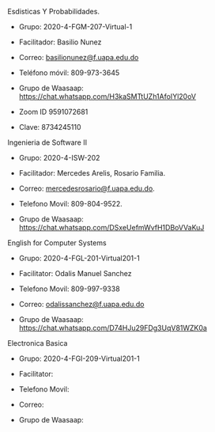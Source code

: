Esdisticas Y Probabilidades.

- Grupo: 2020-4-FGM-207-Virtual-1

- Facilitador: Basilio Nunez

- Correo: basilionunez@f.uapa.edu.do

- Teléfono móvil: 809-973-3645

- Grupo de Waasaap: https://chat.whatsapp.com/H3kaSMTtUZh1AfoIYl20oV

- Zoom ID 9591072681

- Clave: 8734245110

Ingenieria de Software II

- Grupo: 2020-4-ISW-202

- Facilitador:  Mercedes Arelis, Rosario Familia.

- Correo: mercedesrosario@f.uapa.edu.do.

- Telefono Movil: 809-804-9522.

- Grupo de Waasaap: https://chat.whatsapp.com/DSxeUefmWvfH1DBoVVaKuJ


English for Computer Systems

- Grupo: 2020-4-FGL-201-Virtual201-1

- Facilitator: Odalis Manuel Sanchez

- Telefono Movil: 809-997-9338

- Correo: odalissanchez@f.uapa.edu.do

- Grupo de Waasaap: https://chat.whatsapp.com/D74HJu29FDg3UqV81WZK0a

Electronica Basica

- Grupo: 2020-4-FGI-209-Virtual201-1

- Facilitator:

- Telefono Movil: 

- Correo: 

- Grupo de Waasaap: 
